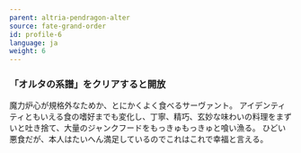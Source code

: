 ```yaml
---
parent: altria-pendragon-alter
source: fate-grand-order
id: profile-6
language: ja
weight: 6
---
```


### 「オルタの系譜」をクリアすると開放

魔力炉心が規格外なためか、とにかくよく食べるサーヴァント。
アイデンティティともいえる食の嗜好までも変化し、丁寧、精巧、玄妙な味わいの料理をまずいと吐き捨て、大量のジャンクフードをもっきゅもっきゅと喰い漁る。
ひどい悪食だが、本人はたいへん満足しているのでこれはこれで幸福と言える。
